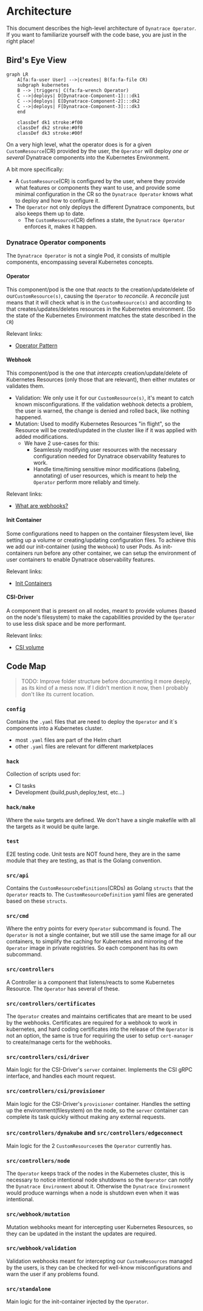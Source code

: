 # Architecture
This document describes the high-level architecture of `Dynatrace Operator`.
If you want to familiarize yourself with the code base, you are just in the right place!

## Bird's Eye View
```mermaid
graph LR
    A[fa:fa-user User] -->|creates| B(fa:fa-file CR)
    subgraph kubernetes
    B --> |triggers| C(fa:fa-wrench Operator)
    C -->|deploys| D[Dynatrace-Component-1]:::dk1
    C -->|deploys| E[Dynatrace-Component-2]:::dk2
    C -->|deploys| F[Dynatrace-Component-3]:::dk3
    end

    classDef dk1 stroke:#f00
    classDef dk2 stroke:#0f0
    classDef dk3 stroke:#00f
```

On a very high level, what the operator does is for a given `CustomResource`(CR) provided by the user, the `Operator` will deploy _one or several_ Dynatrace components into the Kubernetes Environment.

A bit more specifically:
- A `CustomResource`(CR) is configured by the user, where they provide what features or components they want to use, and provide some minimal configuration in the CR so the `Dynatrace Operator` knows what to deploy and how to configure it.
- The `Operator` not only deploys the different Dynatrace components, but also keeps them up to date.
   - The `CustomResource`(CR) defines a state, the `Dynatrace Operator` enforces it, makes it happen.

### Dynatrace Operator components

The `Dynatrace Operator` is not a single Pod, it consists of multiple components, encompassing several Kubernetes concepts.

#### Operator
This component/pod is the one that _reacts to_ the creation/update/delete of our`CustomResource(s)`, causing the `Operator` to _reconcile_.
A _reconcile_ just means that it will check what is in the `CustomResource(s)` and according to that creates/updates/deletes resources in the Kubernetes environment. (So the state of the Kubernetes Environment matches the state described in the `CR`)

Relevant links:
- [Operator Pattern](https://kubernetes.io/docs/concepts/extend-kubernetes/operator/)

#### Webhook
This component/pod is the one that _intercepts_ creation/update/delete of Kubernetes Resources (only those that are relevant), then either mutates or validates them.
- Validation: We only use it for our `CustomResource(s)`, it's meant to catch known misconfigurations. If the validation webhook detects a problem, the user is warned, the change is denied and rolled back, like nothing happened.
- Mutation: Used to modify Kubernetes Resources "in flight", so the Resource will be created/updated in the cluster like if it was applied with added modifications.
   - We have 2 use-cases for this:
      - Seamlessly modifying user resources with the necessary configuration needed for Dynatrace observability features to work.
      - Handle time/timing sensitive minor modifications (labeling, annotating) of user resources, which is meant to help the `Operator` perform more reliably and timely.

Relevant links:
- [What are webhooks?](https://kubernetes.io/docs/reference/access-authn-authz/extensible-admission-controllers/#what-are-admission-webhooks)

#### Init Container
Some configurations need to happen on the container filesystem level, like setting up a volume or creating/updating configuration files.
To achieve this we add our init-container (using the `Webhook`) to user Pods. As init-containers run before any other container, we can setup the environment of user containers to enable Dynatrace observability features.

Relevant links:
- [Init Containers](https://kubernetes.io/docs/concepts/workloads/pods/init-containers/)

#### CSI-Driver
A component that is present on all nodes, meant to provide volumes (based on the node's filesystem) to make the capabilities provided by the `Operator` to use less disk space and be more performant.

Relevant links:
- [CSI volume](https://kubernetes.io/docs/concepts/storage/volumes/#csi)

## Code Map
> TODO: Improve folder structure before documenting it more deeply, as its kind of a mess now. If I didn't mention it now, then I probably don't like its current location.

### `config`
Contains the `.yaml` files that are need to deploy the `Operator` and it`s components into a Kubernetes cluster.
- most `.yaml` files are part of the Helm chart
- other `.yaml` files are relevant for different marketplaces
### `hack`
Collection of scripts used for:
- CI tasks
- Development (build,push,deploy,test, etc...)

### `hack/make`
Where the `make` targets are defined. We don't have a single makefile with all the targets as it would be quite large.

### `test`
E2E testing code. Unit tests are NOT found here, they are in the same module that they are testing, as that is the Golang convention.

### `src/api`
Contains the `CustomResourceDefinitions`(CRDs) as Golang `structs` that the `Operator` reacts to. The `CustomResourceDefinition` yaml files are generated based on these `structs`.

### `src/cmd`
Where the entry points for every `Operator` subcommand is found. The `Operator` is not a single container, but we still use the same image for all our containers, to simplify the caching for Kubernetes and mirroring of the `Operator` image in private registries. So each component has its own subcommand.

### `src/controllers`
A Controller is a component that listens/reacts to some Kubernetes Resource. The `Operator` has several of these.

### `src/controllers/certificates`
The `Operator` creates and maintains certificates that are meant to be used by the webhooks. Certificates are required for a webhook to work in kubernetes, and hard coding certificates into the release of the `Operator` is not an option, the same is true for requiring the user to setup `cert-manager` to create/manage certs for the webhooks.

### `src/controllers/csi/driver`
Main logic for the CSI-Driver's `server` container. Implements the CSI gRPC interface, and handles each mount request.

### `src/controllers/csi/provisioner`
Main logic for the CSI-Driver's `provisioner` container. Handles the setting up the environment(filesystem) on the node, so the `server` container can complete its task quickly without making any external requests.

### `src/controllers/dynakube` and `src/controllers/edgeconnect`
Main logic for the 2 `CustomResources`es the `Operator` currently has.

### `src/controllers/node`
The `Operator` keeps track of the nodes in the Kubernetes cluster, this is necessary to notice intentional node shutdowns so the `Operator` can notify the `Dynatrace Environment` about it. Otherwise the `Dynatrace Environment` would produce warnings when a node is shutdown even when it was intentional.

### `src/webhook/mutation`
Mutation webhooks meant for intercepting user Kubernetes Resources, so they can be updated in the instant the updates are required.

### `src/webhook/validation`
Validation webhooks meant for intercepting our `CustomResources` managed by the users, is they can be checked for well-know misconfigurations and warn the user if any problems found.

### `src/standalone`
Main logic for the init-container injected by the `Operator`.

